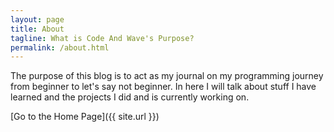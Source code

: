 ```yaml
---
layout: page
title: About
tagline: What is Code And Wave's Purpose?
permalink: /about.html
---
```


The purpose of this blog is to act as my journal on my programming journey from beginner to let's say not beginner. In here I will talk about stuff I have learned and the projects I did and is currently working on.


[Go to the Home Page]({{ site.url }})
